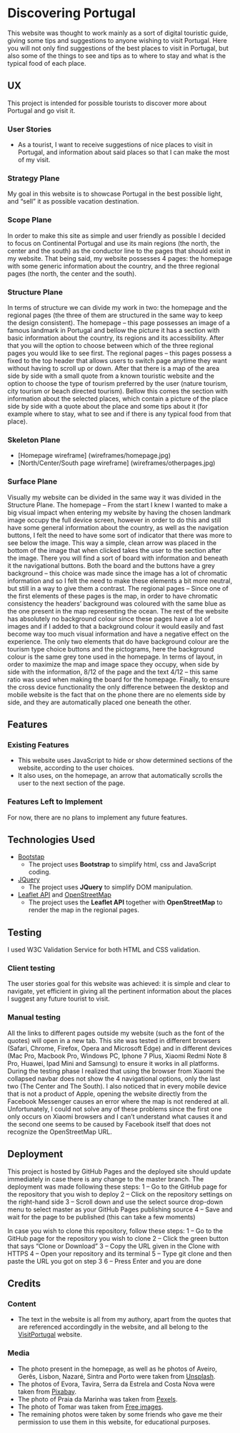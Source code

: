 # Discovering Portugal

This website was thought to work mainly as a sort of digital touristic guide, giving some tips and suggestions to anyone wishing to visit Portugal. Here you will not only find suggestions of the best places to visit in Portugal, but also some of the things to see and tips as to where to stay and what is the typical food of each place.
 
## UX
 
This project is intended for possible tourists to discover more about Portugal and go visit it.

### User Stories
- As a tourist, I want to receive suggestions of nice places to visit in Portugal, and information about said places so that I can make the most of my visit.

### Strategy Plane
My goal in this website is to showcase Portugal in the best possible light, and “sell” it as possible vacation destination.

### Scope Plane
In order to make this site as simple and user friendly as possible I decided to focus on Continental Portugal and use its main regions (the north, the center and the south) as the conductor line to the pages that should exist in my website. That being said, my website possesses 4 pages: the homepage with some generic information about the country, and the three regional pages (the north, the center and the south).

### Structure Plane
In terms of structure we can divide my work in two: the homepage and the regional pages (the three of them are structured in the same way to keep the design consistent).
The homepage – this page possesses an image of a famous landmark in Portugal and bellow the picture it has a section with basic information about the country, its regions and its accessibility. After that you will the option to choose between which of the three regional pages you would like to see first.
The regional pages – this pages possess a fixed to the top header that allows users to switch page anytime they want without having to scroll up or down. After that there is a map of the area side by side with a small quote from a known touristic website and the option to choose the type of tourism preferred by the user (nature tourism, city tourism or beach directed tourism). Bellow this comes the section with information about the selected places, which contain a picture of the place side by side with a quote about the place and some tips about it (for example where to stay, what to see and if there is any typical food from that place).

### Skeleton Plane
- [Homepage wireframe] (wireframes/homepage.jpg)
- [North/Center/South page wireframe] (wireframes/otherpages.jpg)

### Surface Plane
Visually my website can be divided in the same way it was divided in the Structure Plane.
The homepage – From the start I knew I wanted to make a big visual impact when entering my website by having the chosen landmark image occupy the full device screen, however in order to do this and still have some general information about the country, as well as the navigation buttons, I felt the need to have some sort of indicator that there was more to see below the image. This way a simple, clean arrow was placed in the bottom of the image that when clicked takes the user to the section after the image. There you will find a sort of board with information and beneath it the navigational buttons. Both the board and the buttons have a grey background – this choice was made since the image has a lot of chromatic information and so I felt the need to make these elements a bit more neutral, but still in a way to give them a contrast.
The regional pages – Since one of the first elements of these pages is the map, in order to have chromatic consistency the headers’ background was coloured with the same blue as the one present in the map representing the ocean. The rest of the website has absolutely no background colour since these pages have a lot of images and if I added to that a background colour it would easily and fast become way too much visual information and have a negative effect on the experience. The only two elements that do have background colour are the tourism type choice buttons and the pictograms, here the background colour is the same grey tone used in the homepage. In terms of layout, in order to maximize the map and image space they occupy, when side by side with the information, 8/12 of the page and the text 4/12 – this same ratio was used when making the board for the homepage.
Finally, to ensure the cross device functionality the only difference between the desktop and mobile website is the fact that on the phone there are no elements side by side, and they are automatically placed one beneath the other.

## Features
 
### Existing Features
- This website uses JavaScript to hide or show determined sections of the website, according to the user choices.
- It also uses, on the homepage, an arrow that automatically scrolls the user to the next section of the page. 

### Features Left to Implement
For now, there are no plans to implement any future features.

## Technologies Used

- [Bootstap](https://getbootstrap.com/)
    - The project uses **Bootstrap** to simplify html, css and JavaScript coding.
- [JQuery](https://jquery.com)
    - The project uses **JQuery** to simplify DOM manipulation.
- [Leaflet API](https://leafletjs.com/) and [OpenStreetMap](https://www.openstreetmap.org/#map=15/10.3714/-85.1239)
    - The project uses the **Leaflet API** together with **OpenStreetMap** to render the map in the regional pages.


## Testing

I used W3C Validation Service for both HTML and CSS validation.

### Client testing

The user stories goal for this website was achieved: it is simple and clear to navigate, yet efficient in giving all the pertinent information about the places I suggest any future tourist to visit.

### Manual testing
All the links to different pages outside my website (such as the font of the quotes) will open in a new tab. 
This site was tested in different browsers (Safari, Chrome, Firefox, Opera and Microsoft Edge) and in different devices (Mac Pro, Macbook Pro, Windows PC, Iphone 7 Plus, Xiaomi Redmi Note 8 Pro, Huawei, Ipad Mini and Samsung) to ensure it works in all platforms. During the testing phase I realized that using the browser from Xiaomi the collapsed navbar does not show the 4 navigational options, only the last two (The Center and The South). I also noticed that in every mobile device that is not a product of Apple, opening the website directly from the Facebook Messenger causes an error where the map is not rendered at all. Unfortunately, I could not solve any of these problems since the first one only occurs on Xiaomi browsers and I can’t understand what causes it and the second one seems to be caused by Facebook itself that does not recognize the OpenStreetMap URL.


## Deployment

This project is hosted by GitHub Pages and the deployed site should update immediately in case there is any change to the master branch.
The deployment was made following these steps:
1 – Go to the GitHub page for the repository that you wish to deploy
2 – Click on the repository settings on the right-hand side
3 – Scroll down and use the select source drop-down menu to select master as your GitHub Pages publishing source
4 – Save and wait for the page to be published (this can take a few moments)

In case you wish to clone this repository, follow these steps:
1 – Go to the GitHub page for the repository you wish to clone
2 – Click the green button that says “Clone or Download”
3 – Copy the URL given in the Clone with HTTPS
4 – Open your repository and its terminal
5 – Type git clone and then paste the URL you got on step 3
6 – Press Enter and you are done


## Credits

### Content
- The text in the website is all from my authory, apart from the quotes that are referenced accordingdly in the website, and all belong to the [VisitPortugal](https://www.visitportugal.com/en) website.

### Media
- The photo present in the homepage, as well as he photos of Aveiro, Gerês, Lisbon, Nazaré, Sintra and Porto were taken from [Unsplash](https://unsplash.com/).
- The photos of Evora, Tavira, Serra da Estrela and Costa Nova were taken from [Pixabay](https://pixabay.com/pt/).
- The photo of Praia da Marinha was taken from [Pexels](https://www.pexels.com/).
- The photo of Tomar was taken from [Free images](https://www.freeimages.com/).
- The remaining photos were taken by some friends who gave me their permission to use them in this website, for educational purposes.
